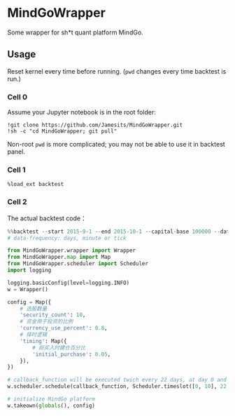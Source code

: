 # MindGoWrapper

Some wrapper for sh*t quant platform MindGo.

## Usage

Reset kernel every time before running. (`pwd` changes every time backtest is run.)

### Cell 0

Assume your Jupyter notebook is in the root folder:

```shell
!git clone https://github.com/Jamesits/MindGoWrapper.git
!sh -c "cd MindGoWrapper; git pull"
```

Non-root `pwd` is more complicated; you may not be able to use it in backtest panel. 

### Cell 1

```
%load_ext backtest
```

### Cell 2

The actual backtest code：

```python
%%backtest --start 2015-9-1 --end 2015-10-1 --capital-base 100000 --data-frequency minute --output -
# data-frequency: days, minute or tick

from MindGoWrapper.wrapper import Wrapper
from MindGoWrapper.map import Map
from MindGoWrapper.scheduler import Scheduler
import logging

logging.basicConfig(level=logging.INFO)
w = Wrapper()

config = Map({
    # 选股数量
    'security_count': 10,
    # 资金用于投资的比例
    'currency_use_percent': 0.8,
    # 择时逻辑
    'timing': Map({
        # 刚买入时建仓百分比
        'initial_purchase': 0.05,
    }),
})

# callback_function will be executed twich every 22 days, at day 0 and 10
w.scheduler.schedule(callback_function, Scheduler.timeslot([0, 10], 22, Scheduler.Unit.DAY, Scheduler.Slot.BEFORE))

# initialize MindGo platform
w.takeown(globals(), config)
```
